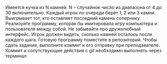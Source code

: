 Имеется кучка из N камней. N – случайное число из диапазона
от 4 до 30 включительно. Каждый игрок по очереди берёт 1, 2
или 3 камня. Выигрывает тот, кто оставляет последний камень
сопернику.
Реализуйте программу, которая бы имитировала игру
компьютера и пользователя между собой. Не забывайте про
дружелюбный интерфейс. Игрок должен видеть, сколько
камней осталось после каждого шага.
Готовую программу поместите в репозиторий. Чтобы сдать
задание, выполните коммит и его отправку при преподавателе.
Коммит и сопутствующие действия с git необходимо выполнять
через терминал